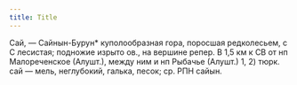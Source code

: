 ```yaml
---
title: Title
---
```


Сай, — Сайнын-Бурун* куполообразная гора, поросшая редколесьем, с С лесистая;
подножие изрыто ов., на вершине репер. В 1,5 км к СВ от нп Малореченское
(Алушт.), между ним и нп Рыбачье (Алушт.) 1, 2) тюрк. сай — мель, неглубокий,
галька, песок; ср. РПН сайын.
